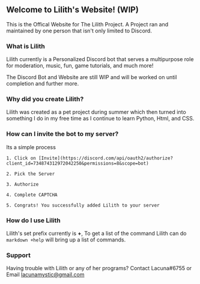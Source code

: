 ## Welcome to Lilith's Website! (WIP)

This is the Offical Website for The Lilith Project. A Project ran and maintained by one person that isn't only limited to Discord. 

### What is Lilith

Lilith currently is a Personalized Discord bot that serves a multipurpose role for moderation, music, fun, game tutorials, and much more!

The Discord Bot and Website are still WIP and will be worked on until completion and further more.

### Why did you create Lilith?

Lilith was created as a pet project during summer which then turned into something I do in my free time as I continue to learn Python, Html, and CSS.

### How can I invite the bot to my server?

Its a simple process 

```
1. Click on [Invite](https://discord.com/api/oauth2/authorize?client_id=734874312972042250&permissions=8&scope=bot)

2. Pick the Server

3. Authorize

4. Complete CAPTCHA 

5. Congrats! You successfully added Lilith to your server

```

### How do I use Lilith

Lilith's set prefix currently is **+**,
To get a list of the command Lilith can do ```markdown +help``` will bring up a list of commands.

### Support

Having trouble with Lilith or any of her programs? Contact Lacuna#6755 or Email lacunamystic@gmail.com
